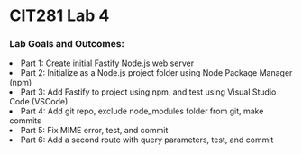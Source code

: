 # CIT281 Lab 4

### Lab Goals and Outcomes:
<li>Part 1: Create initial Fastify Node.js web server</li>
<li>Part 2: Initialize as a Node.js project folder using Node Package Manager (npm)</li>
<li>Part 3: Add Fastify to project using npm, and test using Visual Studio Code (VSCode)</li>
<li>Part 4: Add git repo, exclude node_modules folder from git, make commits</li>
<li>Part 5: Fix MIME error, test, and commit</li>
<li>Part 6: Add a second route with query parameters, test, and commit</li>
